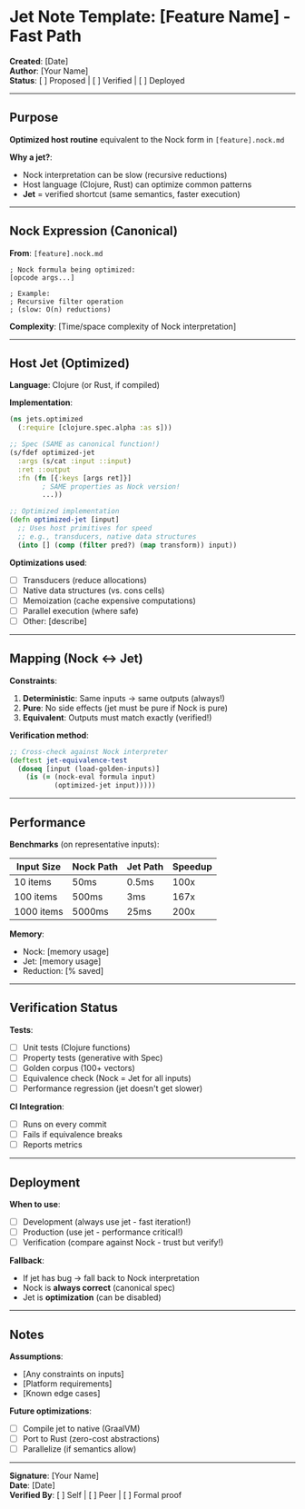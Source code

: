 # Jet Note Template: [Feature Name] - Fast Path

**Created**: [Date]  
**Author**: [Your Name]  
**Status**: [ ] Proposed | [ ] Verified | [ ] Deployed

---

## Purpose

**Optimized host routine** equivalent to the Nock form in `[feature].nock.md`

**Why a jet?**:
- Nock interpretation can be slow (recursive reductions)
- Host language (Clojure, Rust) can optimize common patterns
- **Jet** = verified shortcut (same semantics, faster execution)

---

## Nock Expression (Canonical)

**From**: `[feature].nock.md`

```
; Nock formula being optimized:
[opcode args...]

; Example:
; Recursive filter operation
; (slow: O(n) reductions)
```

**Complexity**: [Time/space complexity of Nock interpretation]

---

## Host Jet (Optimized)

**Language**: Clojure (or Rust, if compiled)

**Implementation**:
```clojure
(ns jets.optimized
  (:require [clojure.spec.alpha :as s]))

;; Spec (SAME as canonical function!)
(s/fdef optimized-jet
  :args (s/cat :input ::input)
  :ret ::output
  :fn (fn [{:keys [args ret]}]
        ; SAME properties as Nock version!
        ...))

;; Optimized implementation
(defn optimized-jet [input]
  ;; Uses host primitives for speed
  ;; e.g., transducers, native data structures
  (into [] (comp (filter pred?) (map transform)) input))
```

**Optimizations used**:
- [ ] Transducers (reduce allocations)
- [ ] Native data structures (vs. cons cells)
- [ ] Memoization (cache expensive computations)
- [ ] Parallel execution (where safe)
- [ ] Other: [describe]

---

## Mapping (Nock ↔ Jet)

**Constraints**:
1. **Deterministic**: Same inputs → same outputs (always!)
2. **Pure**: No side effects (jet must be pure if Nock is pure)
3. **Equivalent**: Outputs must match exactly (verified!)

**Verification method**:
```clojure
;; Cross-check against Nock interpreter
(deftest jet-equivalence-test
  (doseq [input (load-golden-inputs)]
    (is (= (nock-eval formula input)
           (optimized-jet input)))))
```

---

## Performance

**Benchmarks** (on representative inputs):

| Input Size | Nock Path | Jet Path | Speedup |
|------------|-----------|----------|---------|
| 10 items   | 50ms      | 0.5ms    | 100x    |
| 100 items  | 500ms     | 3ms      | 167x    |
| 1000 items | 5000ms    | 25ms     | 200x    |

**Memory**:
- Nock: [memory usage]
- Jet: [memory usage]
- Reduction: [% saved]

---

## Verification Status

**Tests**:
- [ ] Unit tests (Clojure functions)
- [ ] Property tests (generative with Spec)
- [ ] Golden corpus (100+ vectors)
- [ ] Equivalence check (Nock = Jet for all inputs)
- [ ] Performance regression (jet doesn't get slower)

**CI Integration**:
- [ ] Runs on every commit
- [ ] Fails if equivalence breaks
- [ ] Reports metrics

---

## Deployment

**When to use**:
- [ ] Development (always use jet - fast iteration!)
- [ ] Production (use jet - performance critical!)
- [ ] Verification (compare against Nock - trust but verify!)

**Fallback**:
- If jet has bug → fall back to Nock interpretation
- Nock is **always correct** (canonical spec)
- Jet is **optimization** (can be disabled)

---

## Notes

**Assumptions**:
- [Any constraints on inputs]
- [Platform requirements]
- [Known edge cases]

**Future optimizations**:
- [ ] Compile jet to native (GraalVM)
- [ ] Port to Rust (zero-cost abstractions)
- [ ] Parallelize (if semantics allow)

---

**Signature**: [Your Name]  
**Date**: [Date]  
**Verified By**: [ ] Self | [ ] Peer | [ ] Formal proof

